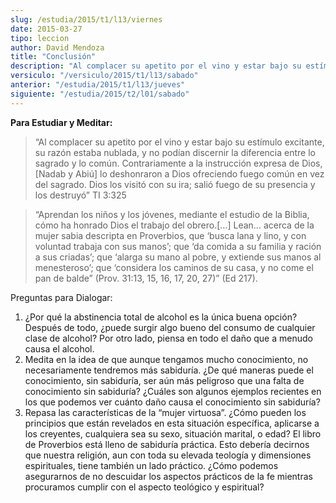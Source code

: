 ```yaml
---
slug: /estudia/2015/t1/l13/viernes
date: 2015-03-27
tipo: leccion
author: David Mendoza
title: "Conclusión"
description: "Al complacer su apetito por el vino y estar bajo su estímulo excitante, su razón estaba nublada, y no podían discernir la diferencia entre lo sagrado y lo común. Contrariamente a la instrucción expresa de Dios, [Nadab y Abiú] lo deshonraron a Dios ofreciendo fuego común en vez del sagrado. Dios los visitó con su ira; salió fuego de su presencia y los destruyó"
versiculo: "/versiculo/2015/t1/l13/sabado"
anterior: "/estudia/2015/t1/l13/jueves"
siguiente: "/estudia/2015/t2/l01/sabado"
---
```


**Para Estudiar y Meditar:**

> “Al complacer su apetito por el vino y estar bajo su estímulo excitante, su razón estaba nublada, y no podían discernir la diferencia entre lo sagrado y lo común. Contrariamente a la instrucción expresa de Dios, [Nadab y Abiú] lo deshonraron a Dios ofreciendo fuego común en vez del sagrado. Dios los visitó con su ira; salió fuego de su presencia y los destruyó” TI 3:325

> “Aprendan los niños y los jóvenes, mediante el estudio de la Biblia, cómo ha honrado Dios el trabajo del obrero.[…] Lean… acerca de la mujer sabia descripta en Proverbios, que ‘busca lana y lino, y con voluntad trabaja con sus manos’; que ‘da comida a su familia y ración a sus criadas’; que ‘alarga su mano al pobre, y extiende sus manos al menesteroso’; que ‘considera los caminos de su casa, y no come el pan de balde” (Prov. 31:13, 15, 16, 17, 20, 27)” (Ed 217).

Preguntas para Dialogar:

1.  ¿Por qué la abstinencia total de alcohol es la única buena opción? Después de todo, ¿puede surgir algo bueno del consumo de cualquier clase de alcohol? Por otro lado, piensa en todo el daño que a menudo causa el alcohol.
2.  Medita en la idea de que aunque tengamos mucho conocimiento, no necesariamente tendremos más sabiduría. ¿De qué maneras puede el conocimiento, sin sabiduría, ser aún más peligroso que una falta de conocimiento sin sabiduría? ¿Cuáles son algunos ejemplos recientes en los que podemos ver cuánto daño causa el conocimiento sin sabiduría?
3.  Repasa las características de la “mujer virtuosa”. ¿Cómo pueden los principios que están revelados en esta situación específica, aplicarse a los creyentes, cualquiera sea su sexo, situación marital, o edad? El libro de Proverbios está lleno de sabiduría práctica. Esto debería decirnos que nuestra religión, aun con toda su elevada teología y dimensiones espirituales, tiene también un lado práctico. ¿Cómo podemos asegurarnos de no descuidar los aspectos prácticos de la fe mientras procuramos cumplir con el aspecto teológico y espiritual?
